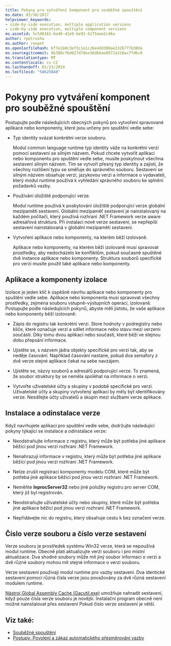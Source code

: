 ```yaml
---
title: Pokyny pro vytváření komponent pro souběžné spouštění
ms.date: 03/30/2017
helpviewer_keywords:
- side-by-side execution, multiple application versions
- side-by-side execution, multiple component versions
ms.assetid: 5c540161-6e40-42e9-be92-6175aee2c46a
author: rpetrusha
ms.author: ronpet
ms.openlocfilehash: bf7e1b0c3ef3c1e1c26e4dd308ae2326777b38da
ms.sourcegitcommit: 6b308cf6d627d78ee36dbbae8972a310ac7fd6c8
ms.translationtype: MT
ms.contentlocale: cs-CZ
ms.lasthandoff: 01/23/2019
ms.locfileid: "54625848"
---
```

# <a name="guidelines-for-creating-components-for-side-by-side-execution"></a>Pokyny pro vytváření komponent pro souběžné spouštění
Postupujte podle následujících obecných pokynů pro vytvoření spravované aplikace nebo komponenty, které jsou určeny pro spuštění vedle sebe:  
  
-   Typ identity svázat konkrétní verze souboru.  
  
     Modul common language runtime typ identity váže na konkrétní verzi pomocí sestavení se silným názvem. Pokud chcete vytvořit aplikaci nebo komponentu pro spuštění vedle sebe, musíte poskytnout všechna sestavení silným názvem. Tím se vytvoří přesný typ identity a zajistí, že všechny rozlišení typu se směřuje do správného souboru. Sestavení se silným názvem obsahuje verzi, jazykovou verzi a informace o vydavateli, který modul runtime používá k vyhledání správného souboru ke splnění požadavků vazby.  
  
-   Používání úložiště podporující verze.  
  
     Modul runtime používá k poskytování úložiště podporující verze globální mezipaměti sestavení. Globální mezipaměť sestavení je nainstalovaný na každém počítači, který používá rozhraní .NET Framework verze aware adresářová struktura. Při instalaci nové verze sestavení, se nepřepíší sestavení nainstalovaná v globální mezipaměti sestavení.  
  
-   Vytvoření aplikace nebo komponenty, na kterém běží izolovaně.  
  
     Aplikace nebo komponenty, na kterém běží izolovaně musí spravovat prostředky, aby nedocházelo ke konfliktům, pokud současně spuštěné dvě instance aplikace nebo komponenty. Struktura souborů specifické pro verzi musíte použít také aplikace nebo komponenty.  
  
## <a name="application-and-component-isolation"></a>Aplikace a komponenty izolace  
 Izolace je jeden klíč k úspěšně návrhu aplikace nebo komponenty pro spuštění vedle sebe. Aplikace nebo komponenta musí spravovat všechny prostředky, zejména souboru vstupně-výstupních operací, izolovaně. Postupujte podle následujících pokynů, abyste měli jistotu, že vaše aplikace nebo komponenty běží izolovaně:  
  
-   Zápis do registru tak konkrétní verzi. Store hodnoty v podregistry nebo klíče, které označuje verzi a sdílet informace nebo stavu mezi verzemi součásti. Díky tomu dvou aplikací nebo součástí, které běží ve stejnou dobu přepsání informace.  
  
-   Ujistěte se, s názvem jádra objekty specifické pro verzi tak, aby se neděje časování. Například časování nastane, pokud dva semafory z dvě verze stejné aplikace čekat na sebe navzájem.  
  
-   Ujistěte se, názvy souborů a adresářů podporující verze. To znamená, že soubor struktury by se neměla spoléhat na informace o verzi.  
  
-   Vytvořte uživatelské účty a skupiny v podobě specifické pro verzi. Uživatelské účty a skupiny vytvořený aplikací by měly být identifikovány verze. Nesdílejte účty uživatelů a skupin mezi službami verze aplikace.  
  
## <a name="installing-and-uninstalling-versions"></a>Instalace a odinstalace verze  
 Když navrhujete aplikaci pro spuštění vedle sebe, dodržujte následující pokyny týkající se instalace a odinstalace verze:  
  
-   Neodstraňujte informace z registru, který může být potřeba jiné aplikace běžící pod jinou verzi rozhraní .NET Framework.  
  
-   Nenahrazují informace v registru, který může být potřeba jiné aplikace běžící pod jinou verzi rozhraní .NET Framework.  
  
-   Nelze zrušit registraci komponenty modelu COM, které může být potřeba jiné aplikace běžící pod jinou verzi rozhraní .NET Framework.  
  
-   Neměňte **InprocServer32** nebo jiné položky registru pro server COM, který již byl registrován.  
  
-   Neodstraňujte uživatelské účty nebo skupiny, které může být potřeba jiné aplikace běžící pod jinou verzi rozhraní .NET Framework.  
  
-   Nepřidávejte nic do registru, který obsahuje cestu k bez označení verze.  
  
## <a name="file-version-number-and-assembly-version-number"></a>Číslo verze souboru a číslo verze sestavení  
 Verze souboru je prostředek systému Win32 verze, která se nepoužívá modul runtime. Obecně platí aktualizujte verzi souboru i pro místní aktualizace. Dva shodné soubory může mít jiný soubor informací o verzi a dvě různé soubory mohou mít stejné informace o verzi souboru.  
  
 Verze sestavení používají modul runtime pro vazby sestavení. Dva identické sestavení pomocí různá čísla verze jsou považovány za dvě různá sestavení modulem runtime.  
  
 [Nástroj Global Assembly Cache (Gacutil.exe)](../../../docs/framework/tools/gacutil-exe-gac-tool.md) umožňuje nahradit sestavení, když pouze čísla verze souboru je novější. Instalační program obecně není možné nainstalovat přes sestavení Pokud číslo verze sestavení je větší.  
  
## <a name="see-also"></a>Viz také:
- [Souběžné spouštění](../../../docs/framework/deployment/side-by-side-execution.md)
- [Postupy: Povolení a zákaz automatického přesměrování vazby](../../../docs/framework/configure-apps/how-to-enable-and-disable-automatic-binding-redirection.md)
